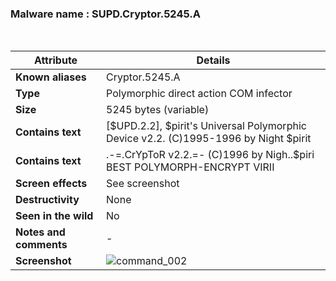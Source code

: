 <h3>Malware name	: SUPD.Cryptor.5245.A </h3><br>

| **Attribute**          | **Details** |
|------------------------|------------|
| **Known aliases**      | Cryptor.5245.A |
| **Type**              | Polymorphic direct action COM infector |
| **Size** | 5245 bytes (variable) |
| **Contains text**     | [$UPD.2.2], $pirit's Universal Polymorphic Device v2.2. (C)1995-1996 by Night $pirit  |
| **Contains text** | .-=.CrYpToR v2.2.=- (C)1996 by Nigh..$piri BEST POLYMORPH-ENCRYPT VIRII |
| **Screen effects**    | See screenshot |
| **Destructivity**     | None |
| **Seen in the wild**  | No |
| **Notes and comments** | - |
| **Screenshot** | ![command_002](https://github.com/user-attachments/assets/2a085833-c7b7-4e92-a27c-ae1bc98ec6b9) |








